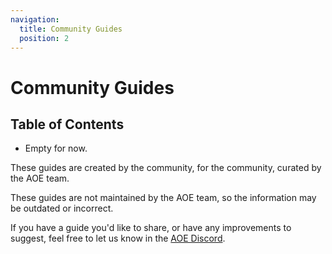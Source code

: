 ```yaml
---
navigation:
  title: Community Guides
  position: 2
---
```


# Community Guides

## Table of Contents

- Empty for now.

<SubPages />

These guides are created by the community, for the community, curated by the AOE team.

These guides are not maintained by the AOE team, so the information may be outdated or incorrect.

If you have a guide you'd like to share, or have any improvements to suggest, feel free to let us know in the [AOE Discord](https://discord.gg/X7KVeWPmve).
